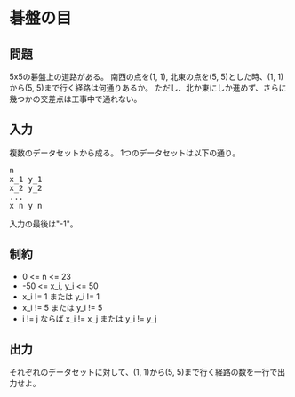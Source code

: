 # 碁盤の目

## 問題

5x5の碁盤上の道路がある。 南西の点を(1, 1), 北東の点を(5, 5)とした時、(1, 1)から(5, 5)まで行く経路は何通りあるか。 ただし、北か東にしか進めず、さらに幾つかの交差点は工事中で通れない。

## 入力

複数のデータセットから成る。
1つのデータセットは以下の通り。

<pre>
n
x_1 y_1
x_2 y_2
...
x_n y_n
</pre>

入力の最後は"-1"。

## 制約

* 0 <= n <= 23
* -50 <= x_i, y_i <= 50
* x_i != 1 または y_i != 1
* x_i != 5 または y_i != 5
* i != j ならば x_i != x_j または y_i != y_j

## 出力

それぞれのデータセットに対して、(1, 1)から(5, 5)まで行く経路の数を一行で出力せよ。
